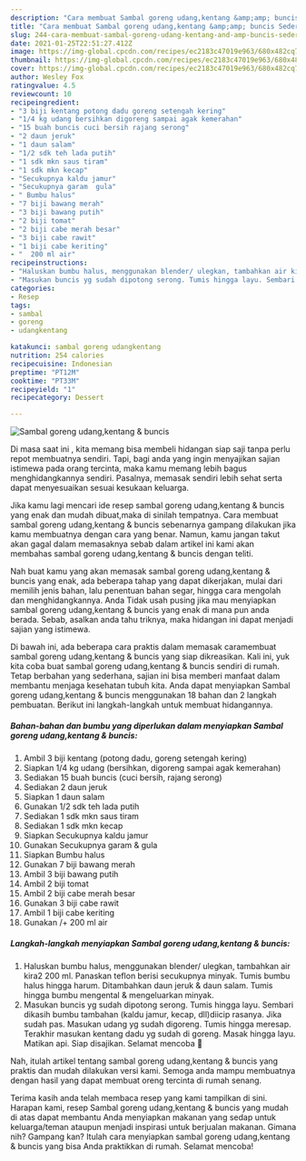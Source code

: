 ```yaml
---
description: "Cara membuat Sambal goreng udang,kentang &amp;amp; buncis Sederhana Untuk Jualan"
title: "Cara membuat Sambal goreng udang,kentang &amp;amp; buncis Sederhana Untuk Jualan"
slug: 244-cara-membuat-sambal-goreng-udang-kentang-and-amp-buncis-sederhana-untuk-jualan
date: 2021-01-25T22:51:27.412Z
image: https://img-global.cpcdn.com/recipes/ec2183c47019e963/680x482cq70/sambal-goreng-udangkentang-buncis-foto-resep-utama.jpg
thumbnail: https://img-global.cpcdn.com/recipes/ec2183c47019e963/680x482cq70/sambal-goreng-udangkentang-buncis-foto-resep-utama.jpg
cover: https://img-global.cpcdn.com/recipes/ec2183c47019e963/680x482cq70/sambal-goreng-udangkentang-buncis-foto-resep-utama.jpg
author: Wesley Fox
ratingvalue: 4.5
reviewcount: 10
recipeingredient:
- "3 biji kentang potong dadu goreng setengah kering"
- "1/4 kg udang bersihkan digoreng sampai agak kemerahan"
- "15 buah buncis cuci bersih rajang serong"
- "2 daun jeruk"
- "1 daun salam"
- "1/2 sdk teh lada putih"
- "1 sdk mkn saus tiram"
- "1 sdk mkn kecap"
- "Secukupnya kaldu jamur"
- "Secukupnya garam  gula"
- " Bumbu halus"
- "7 biji bawang merah"
- "3 biji bawang putih"
- "2 biji tomat"
- "2 biji cabe merah besar"
- "3 biji cabe rawit"
- "1 biji cabe keriting"
- "  200 ml air"
recipeinstructions:
- "Haluskan bumbu halus, menggunakan blender/ ulegkan, tambahkan air kira2 200 ml. Panaskan teflon berisi secukupnya minyak. Tumis bumbu halus hingga harum. Ditambahkan daun jeruk &amp; daun salam. Tumis hingga bumbu mengental &amp; mengeluarkan minyak."
- "Masukan buncis yg sudah dipotong serong. Tumis hingga layu. Sembari dikasih bumbu tambahan (kaldu jamur, kecap, dll)diicip rasanya. Jika sudah pas. Masukan udang yg sudah digoreng. Tumis hingga meresap. Terakhir masukan kentang dadu yg sudah di goreng. Masak hingga layu. Matikan api. Siap disajikan. Selamat mencoba 🥰"
categories:
- Resep
tags:
- sambal
- goreng
- udangkentang

katakunci: sambal goreng udangkentang 
nutrition: 254 calories
recipecuisine: Indonesian
preptime: "PT12M"
cooktime: "PT33M"
recipeyield: "1"
recipecategory: Dessert

---
```



![Sambal goreng udang,kentang &amp; buncis](https://img-global.cpcdn.com/recipes/ec2183c47019e963/680x482cq70/sambal-goreng-udangkentang-buncis-foto-resep-utama.jpg)

Di masa  saat ini , kita memang bisa membeli hidangan siap saji tanpa perlu repot membuatnya sendiri. Tapi, bagi anda yang ingin menyajikan sajian istimewa pada orang tercinta, maka kamu memang lebih bagus menghidangkannya sendiri. Pasalnya, memasak sendiri lebih sehat serta dapat menyesuaikan sesuai kesukaan keluarga.

Jika kamu lagi mencari ide resep sambal goreng udang,kentang &amp; buncis yang enak dan mudah dibuat,maka di sinilah tempatnya. Cara membuat sambal goreng udang,kentang &amp; buncis  sebenarnya gampang dilakukan jika kamu membuatnya dengan cara yang benar. Namun, kamu jangan takut akan gagal dalam memasaknya 
sebab dalam artikel ini kami akan membahas sambal goreng udang,kentang &amp; buncis dengan teliti.  



Nah buat kamu yang akan memasak sambal goreng udang,kentang &amp; buncis yang enak, ada beberapa tahap yang dapat dikerjakan, mulai dari memilih jenis bahan, lalu penentuan bahan segar, hingga cara mengolah dan menghidangkannya. Anda Tidak usah pusing jika mau menyiapkan sambal goreng udang,kentang &amp; buncis yang enak di mana pun anda berada. Sebab, asalkan anda  tahu triknya, maka hidangan ini dapat menjadi sajian yang istimewa.

Di bawah ini, ada beberapa cara praktis  dalam memasak caramembuat sambal goreng udang,kentang &amp; buncis yang siap dikreasikan. Kali ini, yuk kita coba buat sambal goreng udang,kentang &amp; buncis sendiri di rumah. Tetap berbahan yang sederhana, sajian ini bisa memberi manfaat dalam membantu menjaga kesehatan tubuh kita. Anda dapat menyiapkan Sambal goreng udang,kentang &amp; buncis menggunakan 18 bahan dan 2 langkah pembuatan. Berikut ini langkah-langkah untuk membuat hidangannya.

<!--inarticleads1-->

##### Bahan-bahan dan bumbu yang diperlukan dalam menyiapkan Sambal goreng udang,kentang &amp; buncis:

1. Ambil 3 biji kentang (potong dadu, goreng setengah kering)
1. Siapkan 1/4 kg udang (bersihkan, digoreng sampai agak kemerahan)
1. Sediakan 15 buah buncis (cuci bersih, rajang serong)
1. Sediakan 2 daun jeruk
1. Siapkan 1 daun salam
1. Gunakan 1/2 sdk teh lada putih
1. Sediakan 1 sdk mkn saus tiram
1. Sediakan 1 sdk mkn kecap
1. Siapkan Secukupnya kaldu jamur
1. Gunakan Secukupnya garam &amp; gula
1. Siapkan  Bumbu halus
1. Gunakan 7 biji bawang merah
1. Ambil 3 biji bawang putih
1. Ambil 2 biji tomat
1. Ambil 2 biji cabe merah besar
1. Gunakan 3 biji cabe rawit
1. Ambil 1 biji cabe keriting
1. Gunakan  /+ 200 ml air




<!--inarticleads2-->

##### Langkah-langkah menyiapkan Sambal goreng udang,kentang &amp; buncis:

1. Haluskan bumbu halus, menggunakan blender/ ulegkan, tambahkan air kira2 200 ml. Panaskan teflon berisi secukupnya minyak. Tumis bumbu halus hingga harum. Ditambahkan daun jeruk &amp; daun salam. Tumis hingga bumbu mengental &amp; mengeluarkan minyak.
1. Masukan buncis yg sudah dipotong serong. Tumis hingga layu. Sembari dikasih bumbu tambahan (kaldu jamur, kecap, dll)diicip rasanya. Jika sudah pas. Masukan udang yg sudah digoreng. Tumis hingga meresap. Terakhir masukan kentang dadu yg sudah di goreng. Masak hingga layu. Matikan api. Siap disajikan. Selamat mencoba 🥰




Nah, itulah artikel tentang  sambal goreng udang,kentang &amp; buncis  yang praktis dan mudah dilakukan versi kami. Semoga anda mampu membuatnya dengan hasil yang dapat membuat oreng tercinta di rumah senang. 

Terima kasih anda telah membaca resep yang kami tampilkan di sini. Harapan kami, resep  Sambal goreng udang,kentang &amp; buncis yang mudah di atas dapat membantu Anda menyiapkan makanan yang sedap untuk keluarga/teman ataupun menjadi inspirasi untuk berjualan makanan. Gimana nih? Gampang kan? Itulah cara menyiapkan sambal goreng udang,kentang &amp; buncis yang bisa Anda praktikkan di rumah. Selamat mencoba!

